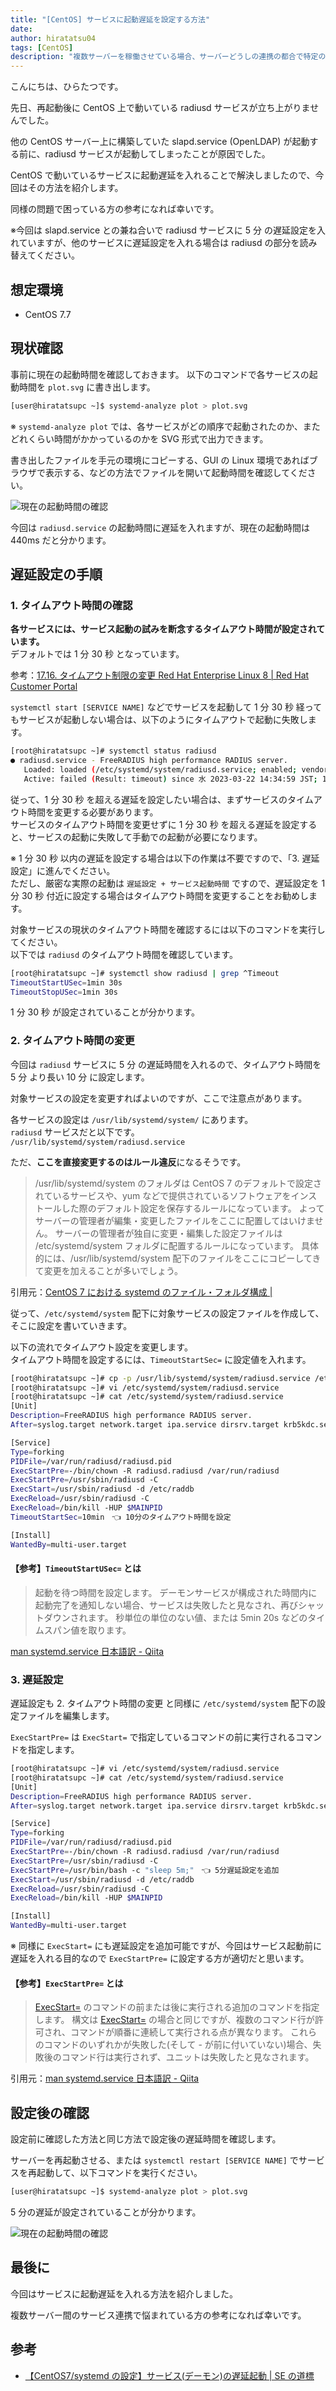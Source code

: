 ```yaml
---
title: "[CentOS] サービスに起動遅延を設定する方法"
date:
author: hiratatsu04
tags: [CentOS]
description: "複数サーバーを稼働させている場合、サーバーどうしの連携の都合で特定のサービスのみ起動を遅らせたいことがあると思います。今回は CentOS で動いているサービスに起動遅延を入れる方法を紹介します。サービスの設定ファイルの内容を書き換えることで遅延を入れることができます。"
---
```


こんにちは、ひらたつです。

先日、再起動後に CentOS 上で動いている radiusd サービスが立ち上がりませんでした。

他の CentOS サーバー上に構築していた slapd.service (OpenLDAP) が起動する前に、radiusd サービスが起動してしまったことが原因でした。

CentOS で動いているサービスに起動遅延を入れることで解決しましたので、今回はその方法を紹介します。

同様の問題で困っている方の参考になれば幸いです。

※今回は slapd.service との兼ね合いで radiusd サービスに 5 分 の遅延設定を入れていますが、他のサービスに遅延設定を入れる場合は radiusd の部分を読み替えてください。

## 想定環境

- CentOS 7.7

## 現状確認

事前に現在の起動時間を確認しておきます。
以下のコマンドで各サービスの起動時間を `plot.svg` に書き出します。

```bash
[user@hiratatsupc ~]$ systemd-analyze plot > plot.svg
```

※ `systemd-analyze plot` では、各サービスがどの順序で起動されたのか、またどれくらい時間がかかっているのかを SVG 形式で出力できます。

書き出したファイルを手元の環境にコピーする、GUI の Linux 環境であればブラウザで表示する、などの方法でファイルを開いて起動時間を確認してください。

![現在の起動時間の確認](images/1-startuptime-before-setting.png "現在の起動時間の確認")

今回は `radiusd.service` の起動時間に遅延を入れますが、現在の起動時間は 440ms だと分かります。

## 遅延設定の手順

### 1. タイムアウト時間の確認

**各サービスには、サービス起動の試みを断念するタイムアウト時間が設定されています。**  
デフォルトでは 1 分 30 秒 となっています。

参考：[17.16. タイムアウト制限の変更 Red Hat Enterprise Linux 8 | Red Hat Customer Portal](https://access.redhat.com/documentation/ja-jp/red_hat_enterprise_linux/8/html/configuring_basic_system_settings/proc_changing-the-timeout-limit_assembly_working-with-systemd-unit-files)

`systemctl start [SERVICE NAME]` などでサービスを起動して 1 分 30 秒 経ってもサービスが起動しない場合は、以下のようにタイムアウトで起動に失敗します。

```bash
[root@hiratatsupc ~]# systemctl status radiusd
● radiusd.service - FreeRADIUS high performance RADIUS server.
   Loaded: loaded (/etc/systemd/system/radiusd.service; enabled; vendor preset: disabled)
   Active: failed (Result: timeout) since 水 2023-03-22 14:34:59 JST; 149ms ago
```

従って、1 分 30 秒 を超える遅延を設定したい場合は、まずサービスのタイムアウト時間を変更する必要があります。  
サービスのタイムアウト時間を変更せずに 1 分 30 秒 を超える遅延を設定すると、サービスの起動に失敗して手動での起動が必要になります。

※ 1 分 30 秒 以内の遅延を設定する場合は以下の作業は不要ですので、「3. 遅延設定」に進んでください。  
ただし、厳密な実際の起動は `遅延設定 + サービス起動時間` ですので、遅延設定を 1 分 30 秒 付近に設定する場合はタイムアウト時間を変更することをお勧めします。

対象サービスの現状のタイムアウト時間を確認するには以下のコマンドを実行してください。  
以下では `radiusd` のタイムアウト時間を確認しています。

```bash
[root@hiratatsupc ~]# systemctl show radiusd | grep ^Timeout
TimeoutStartUSec=1min 30s
TimeoutStopUSec=1min 30s
```

1 分 30 秒 が設定されていることが分かります。

### 2. タイムアウト時間の変更

今回は `radiusd` サービスに 5 分 の遅延時間を入れるので、タイムアウト時間を 5 分 より長い 10 分 に設定します。

対象サービスの設定を変更すればよいのですが、ここで注意点があります。

各サービスの設定は `/usr/lib/systemd/system/` にあります。  
`radiusd` サービスだと以下です。  
`/usr/lib/systemd/system/radiusd.service`

ただ、**ここを直接変更するのはルール違反**になるそうです。

> /usr/lib/systemd/system のフォルダは CentOS 7 のデフォルトで設定されているサービスや、yum などで提供されているソフトウェアをインストールした際のデフォルト設定を保存するルールになっています。 よってサーバーの管理者が編集・変更したファイルをここに配置してはいけません。
> サーバーの管理者が独自に変更・編集した設定ファイルは /etc/systemd/system フォルダに配置するルールになっています。 具体的には、/usr/lib/systemd/system 配下のファイルをここにコピーしてきて変更を加えることが多いでしょう。

引用元：[CentOS 7 における systemd のファイル・フォルダ構成 |](https://weblabo.oscasierra.net/centos7-systemd-files/)

従って、`/etc/systemd/system` 配下に対象サービスの設定ファイルを作成して、そこに設定を書いていきます。

以下の流れでタイムアウト設定を変更します。  
タイムアウト時間を設定するには、`TimeoutStartSec=` に設定値を入れます。

```bash
[root@hiratatsupc ~]# cp -p /usr/lib/systemd/system/radiusd.service /etc/systemd/system/radiusd.service
[root@hiratatsupc ~]# vi /etc/systemd/system/radiusd.service
[root@hiratatsupc ~]# cat /etc/systemd/system/radiusd.service
[Unit]
Description=FreeRADIUS high performance RADIUS server.
After=syslog.target network.target ipa.service dirsrv.target krb5kdc.service

[Service]
Type=forking
PIDFile=/var/run/radiusd/radiusd.pid
ExecStartPre=-/bin/chown -R radiusd.radiusd /var/run/radiusd
ExecStartPre=/usr/sbin/radiusd -C
ExecStart=/usr/sbin/radiusd -d /etc/raddb
ExecReload=/usr/sbin/radiusd -C
ExecReload=/bin/kill -HUP $MAINPID
TimeoutStartSec=10min　👈 10分のタイムアウト時間を設定

[Install]
WantedBy=multi-user.target
```

#### 【参考】`TimeoutStartUSec=` とは

> 起動を待つ時間を設定します。
> デーモンサービスが構成された時間内に起動完了を通知しない場合、サービスは失敗したと見なされ、再びシャットダウンされます。
> 秒単位の単位のない値、または 5min 20s などのタイムスパン値を取ります。

[man systemd.service 日本語訳 - Qiita](https://qiita.com/JhonnyBravo/items/a28074c20fa9adf02be3)

### 3. 遅延設定

遅延設定も 2. タイムアウト時間の変更 と同様に `/etc/systemd/system` 配下の設定ファイルを編集します。

`ExecStartPre=` は `ExecStart=` で指定しているコマンドの前に実行されるコマンドを指定します。

```bash
[root@hiratatsupc ~]# vi /etc/systemd/system/radiusd.service
[root@hiratatsupc ~]# cat /etc/systemd/system/radiusd.service
[Unit]
Description=FreeRADIUS high performance RADIUS server.
After=syslog.target network.target ipa.service dirsrv.target krb5kdc.service

[Service]
Type=forking
PIDFile=/var/run/radiusd/radiusd.pid
ExecStartPre=-/bin/chown -R radiusd.radiusd /var/run/radiusd
ExecStartPre=/usr/sbin/radiusd -C
ExecStartPre=/usr/bin/bash -c "sleep 5m;"　👈 5分遅延設定を追加
ExecStart=/usr/sbin/radiusd -d /etc/raddb
ExecReload=/usr/sbin/radiusd -C
ExecReload=/bin/kill -HUP $MAINPID

[Install]
WantedBy=multi-user.target
```

※ 同様に `ExecStart=` にも遅延設定を追加可能ですが、今回はサービス起動前に遅延を入れる目的なので `ExecStartPre=` に設定する方が適切だと思います。

#### 【参考】`ExecStartPre=` とは

> [ExecStart=](https://qiita.com/JhonnyBravo/items/a28074c20fa9adf02be3#execstart) のコマンドの前または後に実行される追加のコマンドを指定します。
> 構文は [ExecStart=](https://qiita.com/JhonnyBravo/items/a28074c20fa9adf02be3#execstart) の場合と同じですが、複数のコマンド行が許可され、コマンドが順番に連続して実行される点が異なります。
> これらのコマンドのいずれかが失敗した(そして - が前に付いていない)場合、失敗後のコマンド行は実行されず、ユニットは失敗したと見なされます。

引用元：[man systemd.service 日本語訳 - Qiita](https://qiita.com/JhonnyBravo/items/a28074c20fa9adf02be3#execstartpre-execstartpost)

## 設定後の確認

設定前に確認した方法と同じ方法で設定後の遅延時間を確認します。

サーバーを再起動させる、または `systemctl restart [SERVICE NAME]` でサービスを再起動して、以下コマンドを実行ください。

```bash
[user@hiratatsupc ~]$ systemd-analyze plot > plot.svg
```

5 分の遅延が設定されていることが分かります。

![現在の起動時間の確認](images/2-startuptime-after-setting.png "現在の起動時間の確認")

## 最後に

今回はサービスに起動遅延を入れる方法を紹介しました。

複数サーバー間のサービス連携で悩まれている方の参考になれば幸いです。

## 参考

- [【CentOS7/systemd の設定】サービス(デーモン)の遅延起動 | SE の道標](https://milestone-of-se.nesuke.com/sv-basic/linux-basic/systemd-service-delay-load/)
